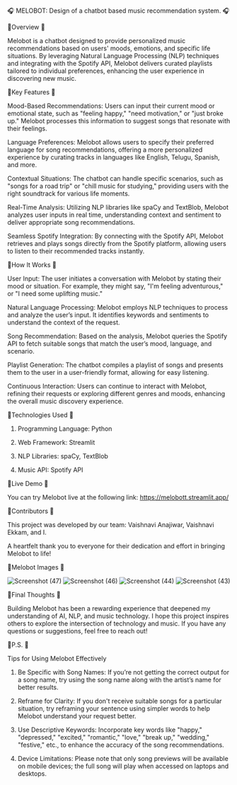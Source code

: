 🎧 MELOBOT: Design of a chatbot based music recommendation system. 🎧


🚀Overview 🚀

Melobot is a chatbot designed to provide personalized music recommendations based on users' moods, emotions, and specific life situations. By leveraging Natural Language Processing (NLP) techniques and integrating with the Spotify API, Melobot delivers curated playlists tailored to individual preferences, enhancing the user experience in discovering new music.


🚀Key Features 🚀

Mood-Based Recommendations: Users can input their current mood or emotional state, such as "feeling happy," "need motivation," or "just broke up." Melobot processes this information to suggest songs that resonate with their feelings.

Language Preferences: Melobot allows users to specify their preferred language for song recommendations, offering a more personalized experience by curating tracks in languages like English, Telugu, Spanish, and more.

Contextual Situations: The chatbot can handle specific scenarios, such as "songs for a road trip" or "chill music for studying," providing users with the right soundtrack for various life moments.

Real-Time Analysis: Utilizing NLP libraries like spaCy and TextBlob, Melobot analyzes user inputs in real time, understanding context and sentiment to deliver appropriate song recommendations.

Seamless Spotify Integration: By connecting with the Spotify API, Melobot retrieves and plays songs directly from the Spotify platform, allowing users to listen to their recommended tracks instantly.


🚀How It Works 🚀

User Input: The user initiates a conversation with Melobot by stating their mood or situation. For example, they might say, "I'm feeling adventurous," or "I need some uplifting music."

Natural Language Processing: Melobot employs NLP techniques to process and analyze the user’s input. It identifies keywords and sentiments to understand the context of the request.

Song Recommendation: Based on the analysis, Melobot queries the Spotify API to fetch suitable songs that match the user’s mood, language, and scenario.

Playlist Generation: The chatbot compiles a playlist of songs and presents them to the user in a user-friendly format, allowing for easy listening.

Continuous Interaction: Users can continue to interact with Melobot, refining their requests or exploring different genres and moods, enhancing the overall music discovery experience.


🚀Technologies Used 🚀

1. Programming Language: Python

2. Web Framework: Streamlit

3. NLP Libraries: spaCy, TextBlob

4. Music API: Spotify API


🚀Live Demo 🚀

You can try Melobot live at the following link: https://melobott.streamlit.app/


🚀Contributors 🚀

This project was developed by our team: Vaishnavi Anajiwar, Vaishnavi Ekkam, and I. 

A heartfelt thank you to everyone for their dedication and effort in bringing Melobot to life!


🚀Melobot Images 🚀

![Screenshot (47)](https://github.com/user-attachments/assets/37523410-fbd3-4c9d-a9a9-c8a2a0fa8ea8)
![Screenshot (46)](https://github.com/user-attachments/assets/55be0533-fdd6-40eb-a028-edb731a5dd61)
![Screenshot (44)](https://github.com/user-attachments/assets/d6d3fd36-2f19-4d12-987b-1c8bf855243c)
![Screenshot (43)](https://github.com/user-attachments/assets/a729f315-9496-4cba-af9b-7f3f51d0caa8)



🚀Final Thoughts 🚀

Building Melobot has been a rewarding experience that deepened my understanding of AI, NLP, and music technology. I hope this project inspires others to explore the intersection of technology and music. If you have any questions or suggestions, feel free to reach out!

🚀P.S. 🚀

Tips for Using Melobot Effectively

1. Be Specific with Song Names: If you’re not getting the correct output for a song name, try using the song name along with the artist’s name for better results.

2. Reframe for Clarity: If you don't receive suitable songs for a particular situation, try reframing your sentence using simpler words to help Melobot understand your request better.

3. Use Descriptive Keywords: Incorporate key words like "happy," "depressed," "excited," "romantic," "love," "break up," "wedding," "festive," etc., to enhance the accuracy of the song recommendations.

4. Device Limitations: Please note that only song previews will be available on mobile devices; the full song will play when accessed on laptops and desktops.


